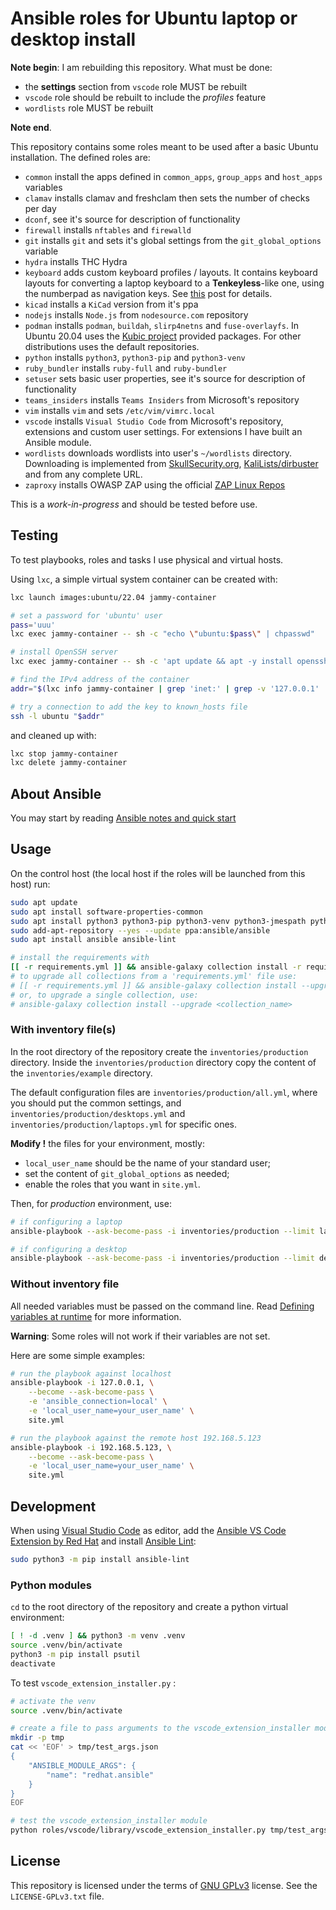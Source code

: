 # Ansible roles for Ubuntu laptop or desktop install

**Note begin**: I am rebuilding this repository. What must be done:

- the **settings** section from `vscode` role MUST be rebuilt
- `vscode` role should be rebuilt to include the *profiles* feature
- `wordlists` role MUST be rebuilt

**Note end**.

This repository contains some roles meant to be used after a basic Ubuntu installation.
The defined roles are:

- `common` install the apps defined in `common_apps`, `group_apps` and `host_apps` variables
- `clamav` installs clamav and freshclam then sets the number of checks per day
- `dconf`, see it's source for description of functionality
- `firewall` installs `nftables` and `firewalld`
- `git` installs `git` and sets it's global settings from the `git_global_options` variable
- `hydra` installs THC Hydra
- `keyboard` adds custom keyboard profiles / layouts. It contains keyboard layouts for converting a laptop keyboard to a **Tenkeyless**-like one, using the numberpad as navigation keys. See [this](https://calinradoni.github.io/pages/211101-laptoptenkeyless.html) post for details.
- `kicad` installs a `KiCad` version from it's ppa
- `nodejs` installs `Node.js` from `nodesource.com` repository
- `podman` installs `podman`, `buildah`, `slirp4netns` and `fuse-overlayfs`. In Ubuntu 20.04 uses the [Kubic project](https://build.opensuse.org/package/show/devel:kubic:libcontainers:stable/podman) provided packages. For other distributions uses the default repositories.
- `python` installs `python3`, `python3-pip` and `python3-venv`
- `ruby_bundler` installs `ruby-full` and `ruby-bundler`
- `setuser` sets basic user properties, see it's source for description of functionality
- `teams_insiders` installs `Teams Insiders` from Microsoft's repository
- `vim` installs `vim` and sets `/etc/vim/vimrc.local`
- `vscode` installs `Visual Studio Code` from Microsoft's repository, extensions and custom user settings. For extensions I have built an Ansible module.
- `wordlists` downloads wordlists into user's `~/wordlists` directory. Downloading is implemented from [SkullSecurity.org](https://wiki.skullsecurity.org/index.php/Passwords), [KaliLists/dirbuster](https://github.com/3ndG4me/KaliLists/tree/master/dirbuster) and from any complete URL.
- `zaproxy` installs OWASP ZAP using the official [ZAP Linux Repos](https://software.opensuse.org/download.html?project=home%3Acabelo&package=owasp-zap)

This is a *work-in-progress* and should be tested before use.

## Testing

To test playbooks, roles and tasks I use physical and virtual hosts.

Using `lxc`, a simple virtual system container can be created with:

```sh
lxc launch images:ubuntu/22.04 jammy-container

# set a password for 'ubuntu' user
pass='uuu'
lxc exec jammy-container -- sh -c "echo \"ubuntu:$pass\" | chpasswd"

# install OpenSSH server
lxc exec jammy-container -- sh -c 'apt update && apt -y install openssh-server'

# find the IPv4 address of the container
addr="$(lxc info jammy-container | grep 'inet:' | grep -v '127.0.0.1' | cut -d: -f2 | cut -d/ -f1 | tr -d ' ')" && echo "$addr"

# try a connection to add the key to known_hosts file
ssh -l ubuntu "$addr"
```

and cleaned up with:

```sh
lxc stop jammy-container
lxc delete jammy-container
```

## About Ansible

You may start by reading [Ansible notes and quick start](https://calinradoni.github.io/pages/230129-ansible-notes-qs.html)

## Usage

On the control host (the local host if the roles will be launched from this host) run:

```sh
sudo apt update
sudo apt install software-properties-common
sudo apt install python3 python3-pip python3-venv python3-jmespath python3-psutil
sudo add-apt-repository --yes --update ppa:ansible/ansible
sudo apt install ansible ansible-lint

# install the requirements with
[[ -r requirements.yml ]] && ansible-galaxy collection install -r requirements.yml
# to upgrade all collections from a 'requirements.yml' file use:
# [[ -r requirements.yml ]] && ansible-galaxy collection install --upgrade -r requirements.yml
# or, to upgrade a single collection, use:
# ansible-galaxy collection install --upgrade <collection_name>
```

### With inventory file(s)

In the root directory of the repository create the `inventories/production` directory.
Inside the `inventories/production` directory copy the content of the `inventories/example` directory.

The default configuration files are `inventories/production/all.yml`, where you should put the common settings, and `inventories/production/desktops.yml` and `inventories/production/laptops.yml` for specific ones.

**Modify !** the files for your environment, mostly:

- `local_user_name` should be the name of your standard user;
- set the content of `git_global_options` as needed;
- enable the roles that you want in `site.yml`.

Then, for *production* environment, use:

```sh
# if configuring a laptop
ansible-playbook --ask-become-pass -i inventories/production --limit laptop_local site.yml

# if configuring a desktop
ansible-playbook --ask-become-pass -i inventories/production --limit desktop_local site.yml
```

### Without inventory file

All needed variables must be passed on the command line.
Read [Defining variables at runtime](https://docs.ansible.com/ansible/latest/playbook_guide/playbooks_variables.html#id37) for more information.

**Warning**: Some roles will not work if their variables are not set.

Here are some simple examples:

```sh
# run the playbook against localhost
ansible-playbook -i 127.0.0.1, \
    --become --ask-become-pass \
    -e 'ansible_connection=local' \
    -e 'local_user_name=your_user_name' \
    site.yml

# run the playbook against the remote host 192.168.5.123
ansible-playbook -i 192.168.5.123, \
    --become --ask-become-pass \
    -e 'local_user_name=your_user_name' \
    site.yml
```

## Development

When using [Visual Studio Code](https://code.visualstudio.com/) as editor, add the [Ansible VS Code Extension by Red Hat](https://marketplace.visualstudio.com/items?itemName=redhat.ansible) and install [Ansible Lint](https://ansible-lint.readthedocs.io/en/latest/):

```sh
sudo python3 -m pip install ansible-lint
```

### Python modules

`cd` to the root directory of the repository and create a python virtual environment:

```sh
[ ! -d .venv ] && python3 -m venv .venv
source .venv/bin/activate
python3 -m pip install psutil
deactivate
```

To test `vscode_extension_installer.py` :

```sh
# activate the venv
source .venv/bin/activate

# create a file to pass arguments to the vscode_extension_installer module
mkdir -p tmp
cat << 'EOF' > tmp/test_args.json
{
    "ANSIBLE_MODULE_ARGS": {
        "name": "redhat.ansible"
    }
}
EOF

# test the vscode_extension_installer module
python roles/vscode/library/vscode_extension_installer.py tmp/test_args.json
```

## License

This repository is licensed under the terms of [GNU GPLv3](http://www.gnu.org/licenses/gpl-3.0.html) license. See the `LICENSE-GPLv3.txt` file.
